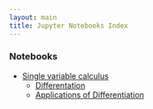 ```yaml
---
layout: main
title: Jupyter Notebooks Index
---
```


### Notebooks

* [Single variable calculus](http://nbviewer.jupyter.org/github/ianreah/notebooks/tree/gh-pages/single-variable-calculus/)
  * [Differentation](http://nbviewer.jupyter.org/github/ianreah/notebooks/tree/gh-pages/single-variable-calculus/differentiation/)
  * [Applications of Differentiation](http://nbviewer.jupyter.org/github/ianreah/notebooks/tree/gh-pages//single-variable-calculus/applications-of-differentiation)